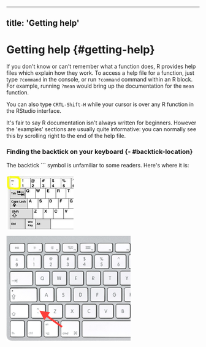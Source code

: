 
---
title: 'Getting help'
---



# Getting help {#getting-help}

If you don't know or can't remember what a function does, R provides help files which explain how they work.
To access a help file for a function, just type `?command` in the console, or run `?command` command within an R block. For example, running `?mean` would bring up the documentation for the `mean` function.

You can also type `CRTL-Shift-H` while your cursor is over any R function in the RStudio interface.

It's fair to say R documentation isn't always written for beginners. However the 'examples' sections are usually quite informative: you can normally see this by scrolling right to the end of the help file.







### Finding the backtick on your keyboard {- #backtick-location}


The backtick ``` symbol is unfamiliar to some readers. Here's where it is:


![On windows](media/backtick-windows-uk.png)

![On a Mac](media/backtick-mac-uk.png)
